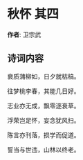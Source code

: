 # 秋怀  其四

**作者**: 卫宗武

## 诗词内容

衰质蒲柳如，日夕就枯槁。

往梦桃李春，其能几日好。

志业亦无成，飘零逐衰草。

浮荣岂足怀，妄念犹风扫。

陈言亦刊落，损学而促道。

誓当与世违，山林以终老。


